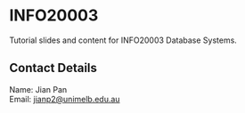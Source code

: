 # INFO20003

Tutorial slides and content for INFO20003 Database Systems.

## Contact Details

Name: Jian Pan \
Email: jianp2@unimelb.edu.au
